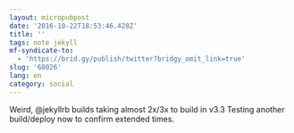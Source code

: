 ```yaml
---
layout: micropubpost
date: '2016-10-22T18:53:46.428Z'
title: ''
tags: note jekyll
mf-syndicate-to:
  - 'https://brid.gy/publish/twitter?bridgy_omit_link=true'
slug: '68026'
lang: en
category: social
---
```

Weird, @jekyllrb builds taking almost 2x/3x to build in v3.3 Testing another build/deploy now to confirm extended times.
